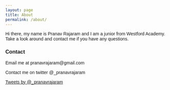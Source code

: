 ```yaml
---
layout: page
title: About
permalink: /about/
---
```


<html>
<title>Pranav Rajaram</title>
<meta charset="UTF-8">
<meta name="viewport" content="width=device-width, initial-scale=1">
<link rel="stylesheet" href="https://www.w3schools.com/w3css/4/w3.css">
<link rel="stylesheet" href="https://fonts.googleapis.com/css?family=Raleway">
<style>
body,h1,h2,h3,h4,h5 {font-family: "Raleway", sans-serif}
</style>
<body>
  
Hi there, my name is Pranav Rajaram and I am a junior from Westford Academy. Take a look around and contact me if you have any questions.

<h3> Contact </h3>
<p> Email me at pranavrajaram@gmail.com </p>
<p> Contact me on twitter @_pranavrajaram </p>
  
 
<a class="twitter-timeline" data-dnt="true" href="https://twitter.com/_pranavrajaram" data-widget-id="505203794615885824">Tweets by @_pranavrajaram</a>
<script>!function(d,s,id){var js,fjs=d.getElementsByTagName(s)[0],p=/^http:/.test(d.location)?'http':'https';if(!d.getElementById(id)){js=d.createElement(s);js.id=id;js.src=p+"://platform.twitter.com/widgets.js";fjs.parentNode.insertBefore(js,fjs);}}(document,"script","twitter-wjs");</script>

